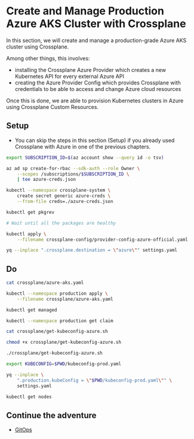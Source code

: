 # Create and Manage Production Azure AKS Cluster with Crossplane

In this section, we will create and manage a production-grade Azure AKS cluster using Crossplane.

Among other things, this involves:
* installing the Crossplane Azure Provider which creates a new Kubernetes API for every external Azure API
* creating the Azure Provider Config which provides Crossplane with credentials to be able to access and change Azure cloud resources

Once this is done, we are able to provision Kubernetes clusters in Azure using Crossplane Custom Resources. 

## Setup

* You can skip the steps in this section (Setup) if you already used Crossplane with Azure in one of the previous chapters.

```bash
export SUBSCRIPTION_ID=$(az account show --query id -o tsv)

az ad sp create-for-rbac --sdk-auth --role Owner \
    --scopes /subscriptions/$SUBSCRIPTION_ID \
    | tee azure-creds.json

kubectl --namespace crossplane-system \
    create secret generic azure-creds \
    --from-file creds=./azure-creds.json

kubectl get pkgrev

# Wait until all the packages are healthy

kubectl apply \
    --filename crossplane-config/provider-config-azure-official.yaml

yq --inplace ".crossplane.destination = \"azure\"" settings.yaml
```

## Do

```bash
cat crossplane/azure-aks.yaml

kubectl --namespace production apply \
    --filename crossplane/azure-aks.yaml

kubectl get managed

kubectl --namespace production get claim

cat crossplane/get-kubeconfig-azure.sh

chmod +x crossplane/get-kubeconfig-azure.sh

./crossplane/get-kubeconfig-azure.sh

export KUBECONFIG=$PWD/kubeconfig-prod.yaml

yq --inplace \
    ".production.kubeConfig = \"$PWD/kubeconfig-prod.yaml\"" \
    settings.yaml

kubectl get nodes
```

## Continue the adventure

* [GitOps](../gitops/README.md)

